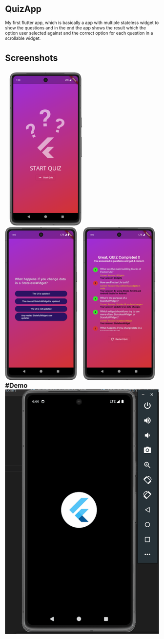 # QuizApp
My first flutter app, which is basically a app with multiple stateless widget to show the questions and in the end the app shows the result which the option user selected against and the correct option for each question in a scrollable widget.

# Screenshots
&nbsp; &nbsp;<img src="demo/quiz_1.png" height="500"> &nbsp; &nbsp; <img src="demo/quiz_2.png" height="500">&nbsp; &nbsp; <img src="demo/quiz_3.png" height="500">
#Demo
![demo](https://github.com/sujik18/QuizApp/blob/main/demo/Quiz_App.gif)
---
